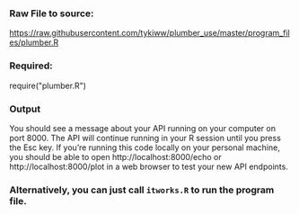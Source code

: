 
### Raw File to source: 

https://raw.githubusercontent.com/tykiww/plumber_use/master/program_files/plumber.R

### Required:

require("plumber.R")


### Output

You should see a message about your API running on your computer on port 8000. The API will continue running in your R session until you press the Esc key. If you’re running this code locally on your personal machine, you should be able to open http://localhost:8000/echo or http://localhost:8000/plot in a web browser to test your new API endpoints.


### Alternatively, you can just call `itworks.R` to run the program file.

